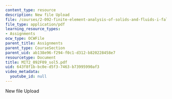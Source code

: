 ```yaml
---
content_type: resource
description: New file Upload
file: /courses/2-092-finite-element-analysis-of-solids-and-fluids-i-fall-2009/643f8f1bbc0ed5f37463b73995990af3_MIT2_092F09_sol5.pdf
file_type: application/pdf
learning_resource_types:
- Assignments
ocw_type: OCWFile
parent_title: Assignments
parent_type: CourseSection
parent_uid: ab138e96-f294-f0c1-d312-b820228458e7
resourcetype: Document
title: MIT2_092F09_sol5.pdf
uid: 643f8f1b-bc0e-d5f3-7463-b73995990af3
video_metadata:
  youtube_id: null
---
```

New file Upload

